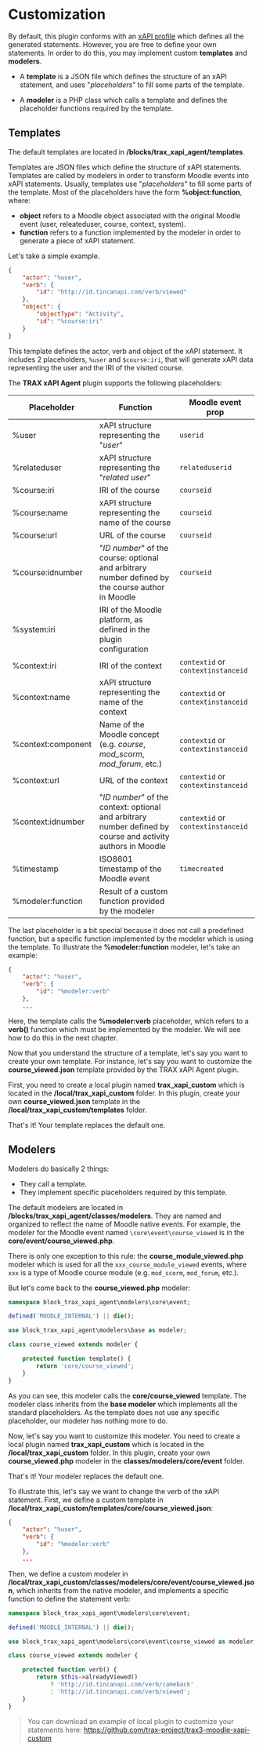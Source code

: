 # Customization

By default, this plugin conforms with an [xAPI profile](./xapi-profile.md) which defines all the generated statements. However, you are free to define your own statements. In order to do this, you may implement custom **templates** and **modelers**.

- A **template** is a JSON file which defines the structure of an xAPI statement, and uses "*placeholders*" to fill some parts of the template.

- A **modeler** is a PHP class which calls a template and defines the placeholder functions required by the template.

## Templates

The default templates are located in **/blocks/trax_xapi_agent/templates**.

Templates are JSON files which define the structure of xAPI statements. Templates are called by modelers in order to transform Moodle events into xAPI statements. Usually, templates use "*placeholders*" to fill some parts of the template. Most of the placeholders have the form **%object:function**, where:

- **object** refers to a Moodle object associated with the original Moodle event (user, releateduser, course, context, system).
- **function** refers to a function implemented by the modeler in order to generate a piece of xAPI statement.

Let's take a simple example.

```json
{
    "actor": "%user",
    "verb": {
        "id": "http://id.tincanapi.com/verb/viewed"
    },
    "object": {
        "objectType": "Activity",
        "id": "%course:iri"
    }
}
```

This template defines the actor, verb and object of the xAPI statement. It includes 2 placeholders, `%user` and `$course:iri`, that will generate xAPI data representing the user and the IRI of the visited course.

The **TRAX xAPI Agent** plugin supports the following placeholders:

| Placeholder        | Function                                                                                                     | Moodle event prop                  |
| ------------------ | ------------------------------------------------------------------------------------------------------------ | ---------------------------------- |
| %user              | xAPI structure representing the "*user*"                                                                     | `userid`                           |
| %relateduser       | xAPI structure representing the "*related user*"                                                             | `relateduserid`                    |
| %course:iri        | IRI of the course                                                                                            | `courseid`                         |
| %course:name       | xAPI structure representing the name of the course                                                           | `courseid`                         |
| %course:url        | URL of the course                                                                                            | `courseid`                         |
| %course:idnumber   | "*ID number*" of the course: optional and arbitrary number defined by the course author in Moodle            | `courseid`                         |
| %system:iri        | IRI of the Moodle platform, as defined in the plugin configuration                                           |                                    |
| %context:iri       | IRI of the context                                                                                           | `contextid` or `contextinstanceid` |
| %context:name      | xAPI structure representing the name of the context                                                          | `contextid` or `contextinstanceid` |
| %context:component | Name of the Moodle concept (e.g. *course*, *mod_scorm*, *mod_forum*, etc.)                                   | `contextid` or `contextinstanceid` |
| %context:url       | URL of the context                                                                                           | `contextid` or `contextinstanceid` |
| %context:idnumber  | "*ID number*" of the context: optional and arbitrary number defined by course and activity authors in Moodle | `contextid` or `contextinstanceid` |
| %timestamp         | ISO8601 timestamp of the Moodle event                                                                        | `timecreated`                      |
| %modeler:function  | Result of a custom function provided by the modeler                                                          |                                    |

The last placeholder is a bit special because it does not call a predefined function, but a specific function implemented by the modeler which is using the template. To illustrate the **%modeler:function** modeler, let's take an example:

```json
{
    "actor": "%user",
    "verb": {
        "id": "%modeler:verb"
    },
    ...
```

Here, the template calls the **%modeler:verb** placeholder, which refers to a **verb()** function which must be implemented by the modeler. We will see how to do this in the next chapter.

Now that you understand the structure of a template, let's say you want to create your own template. For instance, let's say you want to customize the **course_viewed.json** template provided by the TRAX xAPI Agent plugin.

First, you need to create a local plugin named **trax_xapi_custom** which is located in the **/local/trax_xapi_custom** folder. In this plugin, create your own **course_viewed.json** template in the **/local/trax_xapi_custom/templates** folder.

That's it! Your template replaces the default one.

## Modelers

Modelers do basically 2 things:
- They call a template.
- They implement specific placeholders required by this template.

The default modelers are located in **/blocks/trax_xapi_agent/classes/modelers**. They are named and organized to reflect the name of Moodle native events. For example, the modeler for the Moodle event named `\core\event\course_viewed` is in the **core/event/course_viewed.php**.

There is only one exception to this rule: the **course_module_viewed.php** modeler which is used for all the `xxx_course_module_viewed` events, where `xxx` is a type of Moodle course module (e.g. `mod_scorm`, `mod_forum`, etc.).

But let's come back to the **course_viewed.php** modeler:

```php
namespace block_trax_xapi_agent\modelers\core\event;

defined('MOODLE_INTERNAL') || die();

use block_trax_xapi_agent\modelers\base as modeler;

class course_viewed extends modeler {

	protected function template() {
        return 'core/course_viewed';
    }
}
```

As you can see, this modeler calls the **core/course_viewed** template. The modeler class inherits from the **base modeler** which implements all the standard placeholders. As the template does not use any specific placeholder, our modeler has nothing more to do.

Now, let's say you want to customize this modeler. You need to create a local plugin named **trax_xapi_custom** which is located in the **/local/trax_xapi_custom** folder. In this plugin, create your own **course_viewed.php** modeler in the **classes/modelers/core/event** folder.

That's it! Your modeler replaces the default one.

To illustrate this, let's say we want to change the verb of the xAPI statement. First, we define a custom template in **/local/trax_xapi_custom/templates/core/course_viewed.json**:

```json
{
    "actor": "%user",
    "verb": {
        "id": "%modeler:verb"
    },
    ...
```

Then, we define a custom modeler in **/local/trax_xapi_custom/classes/modelers/core/event/course_viewed.json**, which inherits from the native modeler, and implements a specific function to define the statement verb:

```php
namespace block_trax_xapi_agent\modelers\core\event;

defined('MOODLE_INTERNAL') || die();

use block_trax_xapi_agent\modelers\core\event\course_viewed as modeler;

class course_viewed extends modeler {

	protected function verb() {
		return $this->alreadyViewed()
			? 'http://id.tincanapi.com/verb/cameback'
			: 'http://id.tincanapi.com/verb/viewed';
	}
}
```


> You can download an example of local plugin to customize your statements here: https://github.com/trax-project/trax3-moodle-xapi-custom